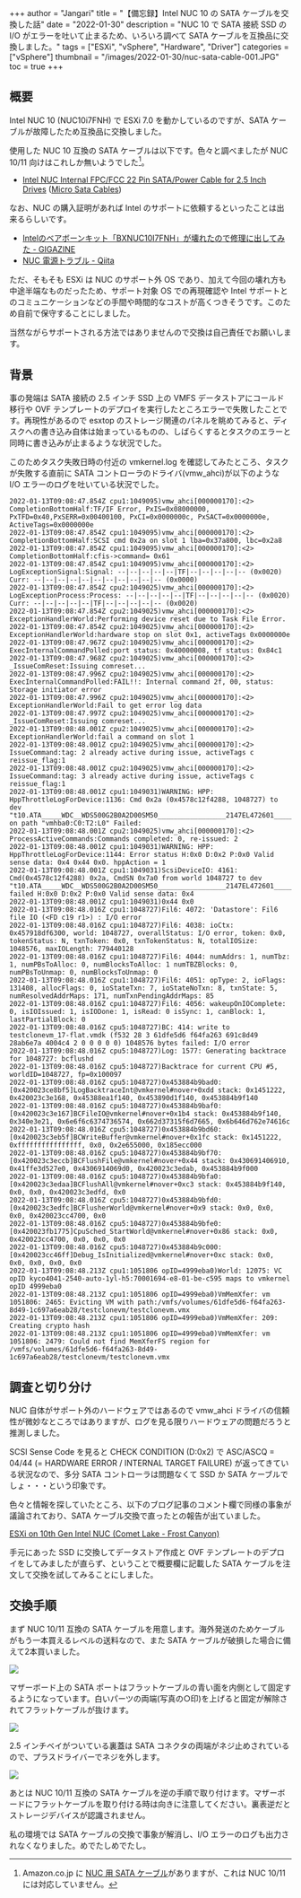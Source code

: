 +++
author = "Jangari"
title = "【備忘録】Intel NUC 10 の SATA ケーブルを交換した話"
date = "2022-01-30"
description = "NUC 10 で SATA 接続 SSD の I/O がエラーを吐いて止まるため、いろいろ調べて SATA ケーブルを互換品に交換しました。"
tags = ["ESXi", "vSphere", "Hardware", "Driver"]
categories = ["vSphere"]
thumbnail = "/images/2022-01-30/nuc-sata-cable-001.JPG"
toc = true
+++

## 概要

Intel NUC 10 (NUC10i7FNH) で ESXi 7.0 を動かしているのですが、SATA ケーブルが故障したため互換品に交換しました。

使用した NUC 10 互換の SATA ケーブルは以下です。色々と調べましたが NUC 10/11 向けはこれしか無いようでした[^1]。

- [Intel NUC Internal FPC/FCC 22 Pin SATA/Power Cable for 2.5 Inch Drives](https://www.amazon.com/gp/product/B0931VSHX4) ([Micro Sata Cables](https://www.microsatacables.com/intel-nuc-internal-fpc-fcc-22-pin-sata-power-cable-for-2-5-inch-drives))

[^1]: Amazon.co.jp に [NUC 用 SATA ケーブル](https://www.amazon.co.jp/dp/B01M1RYYZA/)がありますが、これは NUC 10/11 には対応していません。

なお、NUC の購入証明があれば Intel のサポートに依頼するといったことは出来るらしいです。

- [Intelのベアボーンキット「BXNUC10I7FNH」が壊れたので修理に出してみた - GIGAZINE](https://gigazine.net/news/20211226-nuc-repair/)
- [NUC 電源トラブル - Qiita](https://qiita.com/god19/items/0e4d987c8bbf70458c31)

ただ、そもそも ESXi は NUC のサポート外 OS であり、加えて今回の壊れ方も中途半端なものだったため、サポート対象 OS での再現確認や Intel サポートとのコミュニケーションなどの手間や時間的なコストが高くつきそうです。このため自前で保守することにしました。

当然ながらサポートされる方法ではありませんので交換は自己責任でお願いします。

## 背景

事の発端は SATA 接続の 2.5 インチ SSD 上の VMFS データストアにコールド移行や OVF テンプレートのデプロイを実行したところエラーで失敗したことです。再現性があるので esxtop のストレージ関連のパネルを眺めてみると、ディスクへの書き込み自体は始まっているものの、しばらくするとタスクのエラーと同時に書き込みが止まるような状況でした。

このためタスク失敗日時の付近の vmkernel.log を確認してみたところ、タスクが失敗する直前に SATA コントローラのドライバ(vmw_ahci)が以下のような I/O エラーのログを吐いている状況でした。

```
2022-01-13T09:08:47.854Z cpu1:1049095)vmw_ahci[000000170]:<2> CompletionBottomHalf:TF/IF Error, PxIS=0x08000000, PxTFD=0x40,PxSERR=0x00400100, PxCI=0x0000000c, PxSACT=0x0000000e, ActiveTags=0x0000000e
2022-01-13T09:08:47.854Z cpu1:1049095)vmw_ahci[000000170]:<2> CompletionBottomHalf:SCSI cmd 0x2a on slot 1 lba=0x37a800, lbc=0x2a8
2022-01-13T09:08:47.854Z cpu1:1049095)vmw_ahci[000000170]:<2> CompletionBottomHalf:cfis->command= 0x61
2022-01-13T09:08:47.854Z cpu1:1049095)vmw_ahci[000000170]:<2> LogExceptionSignal:Signal: --|--|--|--|--|TF|--|--|--|--|-- (0x0020) Curr: --|--|--|--|--|--|--|--|--|--|-- (0x0000)
2022-01-13T09:08:47.854Z cpu2:1049025)vmw_ahci[000000170]:<2> LogExceptionProcess:Process: --|--|--|--|--|TF|--|--|--|--|-- (0x0020) Curr: --|--|--|--|--|TF|--|--|--|--|-- (0x0020)
2022-01-13T09:08:47.854Z cpu2:1049025)vmw_ahci[000000170]:<2> ExceptionHandlerWorld:Performing device reset due to Task File Error.
2022-01-13T09:08:47.854Z cpu2:1049025)vmw_ahci[000000170]:<2> ExceptionHandlerWorld:hardware stop on slot 0x1, activeTags 0x0000000e
2022-01-13T09:08:47.967Z cpu2:1049025)vmw_ahci[000000170]:<2> ExecInternalCommandPolled:port status: 0x40000008, tf status: 0x84c1
2022-01-13T09:08:47.968Z cpu2:1049025)vmw_ahci[000000170]:<2> _IssueComReset:Issuing comreset...
2022-01-13T09:08:47.996Z cpu2:1049025)vmw_ahci[000000170]:<2> ExecInternalCommandPolled:FAIL!!: Internal command 2f, 00, status: Storage initiator error
2022-01-13T09:08:47.996Z cpu2:1049025)vmw_ahci[000000170]:<2> ExceptionHandlerWorld:Fail to get error log data
2022-01-13T09:08:47.997Z cpu2:1049025)vmw_ahci[000000170]:<2> _IssueComReset:Issuing comreset...
2022-01-13T09:08:48.001Z cpu2:1049025)vmw_ahci[000000170]:<2> ExceptionHandlerWorld:fail a command on slot 1
2022-01-13T09:08:48.001Z cpu2:1049025)vmw_ahci[000000170]:<2> IssueCommand:tag: 2 already active during issue, activeTags c reissue_flag:1
2022-01-13T09:08:48.001Z cpu2:1049025)vmw_ahci[000000170]:<2> IssueCommand:tag: 3 already active during issue, activeTags c reissue_flag:1
2022-01-13T09:08:48.001Z cpu1:1049031)WARNING: HPP: HppThrottleLogForDevice:1136: Cmd 0x2a (0x4578c12f4288, 1048727) to dev "t10.ATA_____WDC__WDS500G2B0A2D00SM50_________________2147EL472601________" on path "vmhba0:C0:T2:L0" Failed:
2022-01-13T09:08:48.001Z cpu2:1049025)vmw_ahci[000000170]:<2> ProcessActiveCommands:Commands completed: 0, re-issued: 2
2022-01-13T09:08:48.001Z cpu1:1049031)WARNING: HPP: HppThrottleLogForDevice:1144: Error status H:0x0 D:0x2 P:0x0 Valid sense data: 0x4 0x44 0x0. hppAction = 1
2022-01-13T09:08:48.001Z cpu1:1049031)ScsiDeviceIO: 4161: Cmd(0x4578c12f4288) 0x2a, CmdSN 0x7a0 from world 1048727 to dev "t10.ATA_____WDC__WDS500G2B0A2D00SM50_________________2147EL472601________" failed H:0x0 D:0x2 P:0x0 Valid sense data: 0x4
2022-01-13T09:08:48.001Z cpu1:1049031)0x44 0x0
2022-01-13T09:08:48.016Z cpu1:1048727)Fil6: 4072: 'Datastore': Fil6 file IO (<FD c19 r1>) : I/O error
2022-01-13T09:08:48.016Z cpu1:1048727)Fil6: 4038: ioCtx: 0x457918df6300, world: 1048727, overallStatus: I/O error, token: 0x0, tokenStatus: N, txnToken: 0x0, txnTokenStatus: N, totalIOSize: 1048576, maxIOLength: 779440128
2022-01-13T09:08:48.016Z cpu1:1048727)Fil6: 4044: numAddrs: 1, numTbz: 1, numPBsToAlloc: 0, numBlocksToAlloc: 1 numTBZBlocks: 0, numPBsToUnmap: 0, numBlocksToUnmap: 0
2022-01-13T09:08:48.016Z cpu1:1048727)Fil6: 4051: opType: 2, ioFlags: 131408, allocFlags: 0, ioStateTxn: 7, ioStateNoTxn: 8, txnState: 5, numResolvedAddrMaps: 171, numTxnPendingAddrMaps: 85
2022-01-13T09:08:48.016Z cpu1:1048727)Fil6: 4056: wakeupOnIOComplete: 0, isIOIssued: 1, isIODone: 1, isRead: 0 isSync: 1, canBlock: 1, lastPartialBlock: 0
2022-01-13T09:08:48.016Z cpu5:1048727)BC: 414: write to testclonevm_17-flat.vmdk (f532 28 3 61dfe5d6 f64fa263 691c8d49 28ab6e7a 4004c4 2 0 0 0 0 0) 1048576 bytes failed: I/O error
2022-01-13T09:08:48.016Z cpu5:1048727)Log: 1577: Generating backtrace for 1048727: bcflushd
2022-01-13T09:08:48.016Z cpu5:1048727)Backtrace for current CPU #5, worldID=1048727, fp=0x100097
2022-01-13T09:08:48.016Z cpu5:1048727)0x453884b9bad0:[0x420023ce8bf5]LogBacktraceInt@vmkernel#nover+0xdd stack: 0x1451222, 0x420023c3e168, 0x45388ea1f140, 0x453890d1f140, 0x453884b9f140
2022-01-13T09:08:48.016Z cpu5:1048727)0x453884b9baf0:[0x420023c3e167]BCFileIO@vmkernel#nover+0x1b4 stack: 0x453884b9f140, 0x340e3e21, 0x6e6f6c6374736574, 0x662d37315f6d7665, 0x6b646d762e74616c
2022-01-13T09:08:48.016Z cpu5:1048727)0x453884b9bd60:[0x420023c3eb5f]BCWriteBuffer@vmkernel#nover+0x1fc stack: 0x1451222, 0xffffffffffffffff, 0x0, 0x2e655000, 0x185ecc000
2022-01-13T09:08:48.016Z cpu5:1048727)0x453884b9bf70:[0x420023c3eccb]BCFlushFile@vmkernel#nover+0x44 stack: 0x430691406910, 0x41ffe3d527e0, 0x4306914069d0, 0x420023c3edab, 0x453884b9f000
2022-01-13T09:08:48.016Z cpu5:1048727)0x453884b9bfa0:[0x420023c3edaa]BCFlushAll@vmkernel#nover+0xc3 stack: 0x453884b9f140, 0x0, 0x0, 0x420023c3edfd, 0x0
2022-01-13T09:08:48.016Z cpu5:1048727)0x453884b9bfd0:[0x420023c3edfc]BCFlusherWorld@vmkernel#nover+0x9 stack: 0x0, 0x0, 0x0, 0x420023cc4700, 0x0
2022-01-13T09:08:48.016Z cpu5:1048727)0x453884b9bfe0:[0x420023fb1775]CpuSched_StartWorld@vmkernel#nover+0x86 stack: 0x0, 0x420023cc4700, 0x0, 0x0, 0x0
2022-01-13T09:08:48.016Z cpu5:1048727)0x453884b9c000:[0x420023cc46ff]Debug_IsInitialized@vmkernel#nover+0xc stack: 0x0, 0x0, 0x0, 0x0, 0x0
2022-01-13T09:08:48.213Z cpu1:1051806 opID=4999eba0)World: 12075: VC opID kyco4041-2540-auto-1yl-h5:70001694-e8-01-be-c595 maps to vmkernel opID 4999eba0
2022-01-13T09:08:48.213Z cpu1:1051806 opID=4999eba0)VmMemXfer: vm 1051806: 2465: Evicting VM with path:/vmfs/volumes/61dfe5d6-f64fa263-8d49-1c697a6eab28/testclonevm/testclonevm.vmx
2022-01-13T09:08:48.213Z cpu1:1051806 opID=4999eba0)VmMemXfer: 209: Creating crypto hash
2022-01-13T09:08:48.213Z cpu1:1051806 opID=4999eba0)VmMemXfer: vm 1051806: 2479: Could not find MemXferFS region for /vmfs/volumes/61dfe5d6-f64fa263-8d49-1c697a6eab28/testclonevm/testclonevm.vmx
```

## 調査と切り分け

NUC 自体がサポート外のハードウェアではあるので vmw_ahci ドライバの信頼性が微妙なところではありますが、ログを見る限りハードウェアの問題だろうと推測しました。

SCSI Sense Code を見ると CHECK CONDITION (D:0x2) で ASC/ASCQ = 04/44 (= HARDWARE ERROR / INTERNAL TARGET FAILURE) が返ってきている状況なので、多分 SATA コントローラは問題なくて SSD か SATA ケーブルでしょ・・・という印象です。

色々と情報を探していたところ、以下のブログ記事のコメント欄で同様の事象が議論されており、SATA ケーブル交換で直ったとの報告が出ていました。

[ESXi on 10th Gen Intel NUC (Comet Lake - Frost Canyon)](https://www.virten.net/2020/03/esxi-on-10th-gen-intel-nuc-comet-lake-frost-canyon/)

手元にあった SSD に交換してデータストア作成と OVF テンプレートのデプロイをしてみましたが直らず、ということで概要欄に記載した SATA ケーブルを注文して交換を試してみることにしました。

## 交換手順

まず NUC 10/11 互換の SATA ケーブルを用意します。海外発送のためケーブルがもう一本買えるレベルの送料なので、また SATA ケーブルが破損した場合に備えて2本買いました。

![](/images/2022-01-30/nuc-sata-cable-001.JPG)

マザーボード上の SATA ポートはフラットケーブルの青い面を内側として固定するようになっています。白いパーツの両端(写真の○印)を上げると固定が解除されてフラットケーブルが抜けます。

![](/images/2022-01-30/nuc-sata-cable-002.JPG)

2.5 インチベイがついている裏蓋は SATA コネクタの両端がネジ止めされているので、プラスドライバーでネジを外します。

![](/images/2022-01-30/nuc-sata-cable-003.JPG)

あとは NUC 10/11 互換の SATA ケーブルを逆の手順で取り付けます。マザーボードにフラットケーブルを取り付ける時は向きに注意してください。裏表逆だとストレージデバイスが認識されません。

私の環境では SATA ケーブルの交換で事象が解消し、I/O エラーのログも出力されなくなりました。めでたしめでたし。